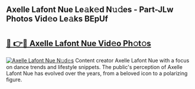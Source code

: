 ## Axelle Lafont Nue Le𝚊k𝚎d N𝚞𝚍es - Part-JLw Photos Vid𝚎o Le𝚊ks BEpUf

# <h2><a href="http://fb81oa.evod.top/?m=Axelle+Lafont+Nue">🔗 👉🔴 Axelle Lafont Nue Vid𝚎o Ph𝚘t𝚘s</a></h2>

[![Axelle Lafont Nue N𝚞d𝚎s](https://i.imgur.com/8V9OHl7.gif)](http://fb81oa.evod.top/?m=Axelle+Lafont+Nue)
Content creator Axelle Lafont Nue with a focus on dance trends and lifestyle snippets. The public's perception of Axelle Lafont Nue has evolved over the years, from a beloved icon to a polarizing figure. 
